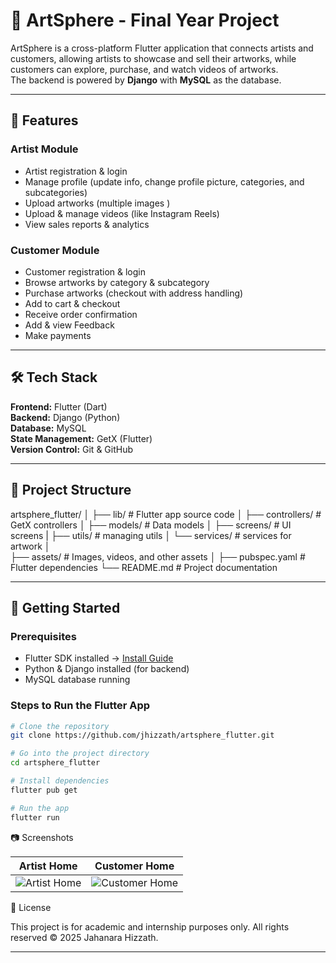 # 🎨 ArtSphere - Final Year Project

ArtSphere is a cross-platform Flutter application that connects artists and customers, allowing artists to showcase and sell their artworks, while customers can explore, purchase, and watch videos of artworks.  
The backend is powered by **Django** with **MySQL** as the database.

---

## 📌 Features

### **Artist Module**
- Artist registration & login
- Manage profile (update info, change profile picture, categories, and subcategories)
- Upload artworks (multiple images )
- Upload & manage videos (like Instagram Reels)
- View sales reports & analytics


### **Customer Module**
- Customer registration & login
- Browse artworks by category & subcategory
- Purchase artworks (checkout with address handling)
- Add to cart & checkout
- Receive order confirmation
- Add & view Feedback
- Make payments


---

## 🛠️ Tech Stack

**Frontend:** Flutter (Dart)  
**Backend:** Django (Python)  
**Database:** MySQL  
**State Management:** GetX (Flutter)  
**Version Control:** Git & GitHub  

---

## 📂 Project Structure


artsphere_flutter/
│
├── lib/ # Flutter app source code
│ ├── controllers/ # GetX controllers
│ ├── models/ # Data models
│ ├── screens/ # UI screens
| ├── utils/ # managing utils
│ └── services/ # services for artwork
│  
├── assets/ # Images, videos, and other assets
│
├── pubspec.yaml # Flutter dependencies
└── README.md # Project documentation


---

## 🚀 Getting Started

### **Prerequisites**
- Flutter SDK installed → [Install Guide](https://docs.flutter.dev/get-started/install)
- Python & Django installed (for backend)
- MySQL database running

### **Steps to Run the Flutter App**
```bash
# Clone the repository
git clone https://github.com/jhizzath/artsphere_flutter.git

# Go into the project directory
cd artsphere_flutter

# Install dependencies
flutter pub get

# Run the app
flutter run
```
📷 Screenshots


| Artist Home | Customer Home |
|-------------|---------------|
| ![Artist Home](https://github.com/user-attachments/assets/f75baa1c-af6e-4be2-bad2-4ad76e283c10) | ![Customer Home](https://github.com/user-attachments/assets/cfef206b-f300-44f2-9525-87f74bca3ca1) |



📜 License

This project is for academic and internship purposes only.
All rights reserved © 2025 Jahanara Hizzath.


---


